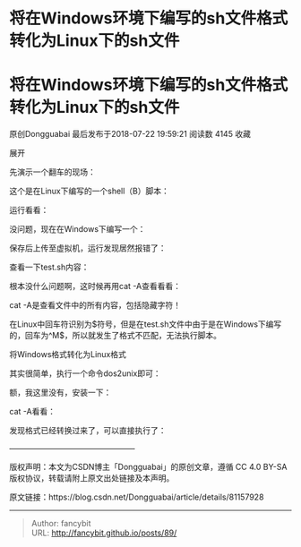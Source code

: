 # 将在Windows环境下编写的sh文件格式转化为Linux下的sh文件

<div class="header"><h1 class="single-title animate__animated animate__pulse animate__faster">将在Windows环境下编写的sh文件格式转化为Linux下的sh文件</h1></div>

<div class="content" id="content"><p>原创Dongguabai 最后发布于2018-07-22 19:59:21 阅读数 4145 收藏</p><p>展开</p><p>先演示一个翻车的现场：</p><p>这个是在Linux下编写的一个shell（B）脚本：</p><p>运行看看：</p><p>没问题，现在在Windows下编写一个：</p><p>保存后上传至虚拟机，运行发现居然报错了：</p><p>查看一下test.sh内容：</p><p>根本没什么问题啊，这时候再用cat -A查看看看：</p><p>cat -A是查看文件中的所有内容，包括隐藏字符！</p><p>在Linux中回车符识别为$符号，但是在test.sh文件中由于是在Windows下编写的，回车为^M$，所以就发生了格式不匹配，无法执行脚本。</p><p>将Windows格式转化为Linux格式</p><p>其实很简单，执行一个命令dos2unix即可：</p><p>额，我这里没有，安装一下：</p><p>cat -A看看：</p><p>发现格式已经转换过来了，可以直接执行了：</p><p>————————————————</p><p>版权声明：本文为CSDN博主「Dongguabai」的原创文章，遵循 CC 4.0 BY-SA 版权协议，转载请附上原文出处链接及本声明。</p><p>原文链接：https://blog.csdn.net/Dongguabai/article/details/81157928</p><!-- raw HTML omitted --></div>



---

> Author: fancybit  
> URL: http://fancybit.github.io/posts/89/  

